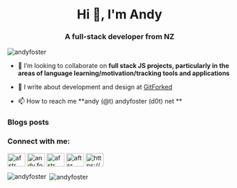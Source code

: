 <h1 align="center">Hi 👋, I'm Andy</h1>
<h3 align="center">A full-stack developer from NZ</h3>

<p align="left"> <img src="https://komarev.com/ghpvc/?username=andyfoster" alt="andyfoster" /> </p>

- 👯 I’m looking to collaborate on **full stack JS projects, particularly in the areas of language learning/motivation/tracking tools and applications**

- 🌱 I write about development and design at [GitForked]([https://www.udemy.com/course/ios-13-app-development-bootcamp](https://gitforked.com/))


- 📫 How to reach me **andy (@t) andyfoster (d0t) net **

### Blogs posts
<!-- BLOG-POST-LIST:START -->
<!-- BLOG-POST-LIST:END -->

<p align="left">
<h3 align="left">Connect with me:</h3>
<a href="https://twitter.com/afstr" target="blank"><img align="center" src="https://cdn.jsdelivr.net/npm/simple-icons@3.0.1/icons/twitter.svg" alt="afstr" height="30" width="40" /></a>
<a href="https://fb.com/andy.foster" target="blank"><img align="center" src="https://cdn.jsdelivr.net/npm/simple-icons@3.0.1/icons/facebook.svg" alt="andy.foster" height="30" width="40" /></a>
<a href="https://instagram.com/afstr" target="blank"><img align="center" src="https://cdn.jsdelivr.net/npm/simple-icons@3.0.1/icons/instagram.svg" alt="afstr" height="30" width="40" /></a>
<a href="https://www.leetcode.com/aftsr" target="blank"><img align="center" src="https://cdn.jsdelivr.net/npm/simple-icons@3.0.1/icons/leetcode.svg" alt="aftsr" height="30" width="40" /></a>
<a href="/https://andyfoster.net/feed/" target="blank"><img align="center" src="https://cdn.jsdelivr.net/npm/simple-icons@3.0.1/icons/rss.svg" alt="https://andyfoster.net/feed/" height="30" width="40" /></a>
</p>

<p><img align="left" src="https://github-readme-stats.vercel.app/api/top-langs/?username=andyfoster&layout=compact" alt="andyfoster" /></p>

<p>&nbsp;<img align="center" src="https://github-readme-stats.vercel.app/api?username=andyfoster&show_icons=true" alt="andyfoster" /></p>
